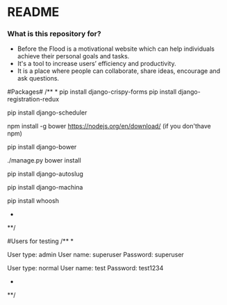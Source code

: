 # README #

### What is this repository for? ###

* Before the Flood is a motivational website which can help individuals achieve their personal goals and tasks.
* It's a tool to increase users’ efficiency and productivity.
* It is a place where people can collaborate, share ideas, encourage and ask questions.

#Packages#
/**
*
pip install django-crispy-forms
pip install django-registration-redux

pip install django-scheduler

npm install -g bower
https://nodejs.org/en/download/  (if you don'thave npm)

pip install django-bower

./manage.py bower install

pip install django-autoslug

pip install django-machina

pip install whoosh

*
**/



#Users for testing
/**
*

User type: admin
User name: superuser
Password: superuser

User type: normal
User name: test
Password: test1234

*
**/
